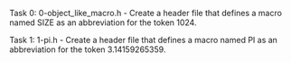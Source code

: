 Task 0: 0-object_like_macro.h - Create a header file that defines a macro named SIZE as an abbreviation for the token 1024.

Task 1: 1-pi.h - Create a header file that defines a macro named PI as an abbreviation for the token 3.14159265359.
